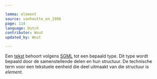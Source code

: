 ```yaml
---

lemma: element
source: vanhoutte_en_1998
page: 114
language: Dutch
contributor: Wout
updated_by: Wout

---
```


Een [tekst](text.html) behoort volgens [SGML](SGML.html) tot een bepaald type. Dit type wordt bepaald door de samenstellende delen en hun structuur. De technische term voor een tekstuele eenheid die deel uitmaakt van die structuur is _element_.
